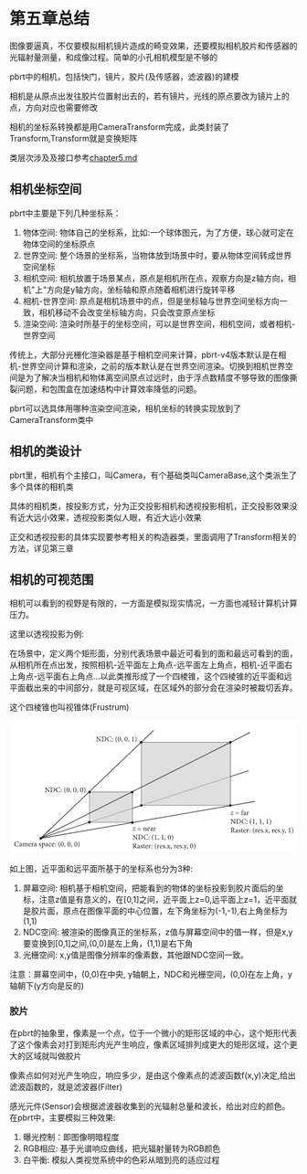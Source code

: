 # 第五章总结

图像要逼真，不仅要模拟相机镜片造成的畸变效果，还要模拟相机胶片和传感器的光辐射量测量，和成像过程。简单的小孔相机模型是不够的

pbrt中的相机，包括快门，镜片，胶片(及传感器，滤波器)的建模

相机是从原点出发往胶片位置射出去的，若有镜片，光线的原点要改为镜片上的点，方向对应也需要修改

相机的坐标系转换都是用CameraTransform完成，此类封装了Transform,Transform就是变换矩阵

类层次涉及及接口参考[chapter5.md](chapter5.md)

## 相机坐标空间

pbrt中主要是下列几种坐标系：

1. 物体空间: 物体自己的坐标系，比如:一个球体图元，为了方便，球心就可定在物体空间的坐标原点
2. 世界空间: 整个场景的坐标系，当物体放到场景中时，要从物体空间转成世界空间坐标
3. 相机空间: 相机放置于场景某点，原点是相机所在点，观察方向是z轴方向，相机"上"方向是y轴方向，坐标轴和原点随着相机进行旋转平移
4. 相机-世界空间: 原点是相机场景中的点，但是坐标轴与世界空间坐标方向一致，相机移动不会改变坐标轴方向，只会改变原点坐标
5. 渲染空间: 渲染时所基于的坐标空间，可以是世界空间，相机空间，或者相机-世界空间

传统上，大部分光栅化渲染器是基于相机空间来计算，pbrt-v4版本默认是在相机-世界空间计算和渲染，之前的版本默认是在世界空间渲染。切换到相机世界空间是为了解决当相机和物体离空间原点过远时，由于浮点数精度不够导致的图像撕裂问题，和包围盒在加速结构中计算效率降低的问题。

pbrt可以选具体用哪种渲染空间渲染，相机坐标的转换实现放到了CameraTransform类中

## 相机的类设计

pbrt里，相机有个主接口，叫Camera，有个基础类叫CameraBase,这个类派生了多个具体的相机类

具体的相机类，按投影方式，分为正交投影相机和透视投影相机，正交投影效果没有近大远小效果，透视投影类似人眼，有近大远小效果

正交和透视投影的具体实现要参考相关的构造器类，里面调用了Transform相关的方法，详见第三章

## 相机的可视范围

相机可以看到的视野是有限的，一方面是模拟现实情况，一方面也减轻计算机计算压力。

这里以透视投影为例:

在场景中，定义两个矩形面，分别代表场景中最近可看到的面和最远可看到的面，从相机所在点出发，按照相机-近平面左上角点-远平面左上角点，相机-近平面右上角点-远平面右上角点...以此类推形成了一个四棱锥，这个四棱锥的近平面和远平面截出来的中间部分，就是可视区域，在区域外的部分会在渲染时被裁切丢弃。

这个四棱锥也叫视锥体(Frustrum)

![图5.2](img/fg5_2.png)

如上图，近平面和远平面所基于的坐标系也分为3种:

1. 屏幕空间: 相机基于相机空间，把能看到的物体的坐标投影到胶片面后的坐标，注意z值是有意义的，在[0,1]之间，近平面上z=0,远平面上z=1，近平面就是胶片面，原点在图像平面的中心位置，左下角坐标为(-1,-1),右上角坐标为(1,1)
2. NDC空间: 被渲染的图像真正的坐标系，z值与屏幕空间中的值一样，但是x,y要变换到[0,1]之间,(0,0)是左上角，(1,1)是右下角
3. 光栅空间: x,y值是图像分辨率的像素数，其他跟NDC空间一致。

注意：屏幕空间中，(0,0)在中央, y轴朝上，NDC和光栅空间，(0,0)在左上角，y轴朝下(y方向是反的)

### 胶片

在pbrt的抽象里，像素是一个点，位于一个微小的矩形区域的中心，这个矩形代表了这个像素会对打到矩形内光产生响应，像素区域排列成更大的矩形区域，这个更大的区域就叫做胶片

像素点如何对光产生响应，响应多少，是由这个像素点的滤波函数f(x,y)决定,给出滤波函数的，就是滤波器(Filter)

感光元件(Sensor)会根据滤波器收集到的光辐射总量和波长，给出对应的颜色。在pbrt中，主要模拟三种效果:

1. 曝光控制：即图像明暗程度
2. RGB相应: 基于光谱响应曲线，把光辐射量转为RGB颜色
3. 白平衡: 模拟人类视觉系统中的色彩从暗到亮的适应过程
